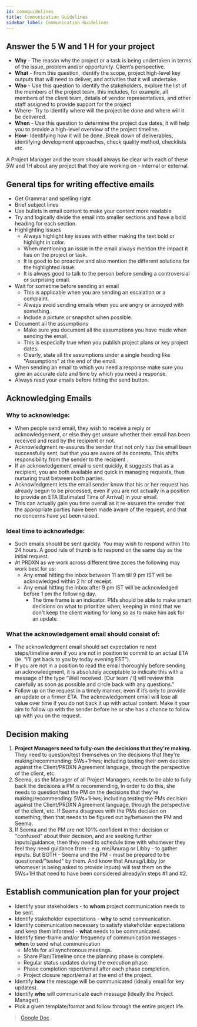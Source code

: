```yaml
---
id: commguidelines
title: Communication Guidelines
sidebar_label: Communication Guidelines
---
```


## Answer the 5 W and 1 H for your project 
- **Why** - The reason why the project or a task is being undertaken in terms of the issue, problem and/or opportunity. Client’s perspective.
- **What** -  From this question, identify the scope, project high-level key outputs that will need to deliver, and activities that it will undertake.
- **Who** - Use this question to identify the stakeholders, explore the list of the members of the project team, this includes, for example, all members of the client team, details of vendor representatives, and other staff assigned to provide support for the project
- Where- Try to identify where will the project be done and where will it be delivered.
- **When** - Use this question to determine the project due dates, it will help you to provide a high-level overview of the project timeline.
- **How**- Identifying how it will be done. Break down of deliverables, identifying development approaches, check quality method, checklists  etc.

A Project Manager and the team should always be clear with each of these 5W and 1H about any project that they are working on - internal or external.

## General tips for writing effective emails
- Get Grammar and spelling right
- Brief subject lines
- Use bullets in email content to make your content more readable
- Try and logically divide the email into smaller sections and have a bold heading for each section.
- Highlighting issues
  - Always highlight key issues with either making the text bold or highlight in color.
  - When mentioning an issue in the email always mention the impact it has on the project or task.
  - It is good to be proactive and also mention the different solutions for the highlighted issue.
  - It is always good to talk to the person before sending a controversial or surprising email.
- Wait for sometime before sending an email
  - This is applicable when you are sending an escalation or a complaint.
  - Always avoid sending emails when you are angry or annoyed with something.
  - Include a picture or snapshot when possible.
- Document all the assumptions
  - Make sure you document all the assumptions you have made when sending the email.
  - This is especially true when you publish project plans or key project dates.
  - Clearly, state all the assumptions under a single heading like "Assumptions" at the end of the email.
- When sending an email to which you need a response make sure you give an accurate date and time by which you need a response.
- Always read your emails before hitting the send button.

## Acknowledging Emails
### Why to acknowledge: 
- When people send email, they wish to receive a reply or acknowledgement, or else they get unsure whether their email has been received and read by the recipient or not.  
- Acknowledgment re-assures the sender that not only has the email been successfully sent, but that you are aware of its contents. This shifts responsibility from the sender to the recipient .
- If an acknowledgement email is sent quickly, it suggests that as a recipient, you are both available and quick in managing requests, thus nurturing trust between both parties.
- Acknowledgment lets the email sender know that his or her request has already begun to be processed, even if you are not actually in a position to provide an ETA [Estimated Time of Arrival] in your email. 
- This can actually gain you time overall as it re-assures the sender that the appropriate parties have been made aware of the request, and that no concerns have yet been raised.
 
### Ideal time to acknowledge:
- Such emails should be sent quickly. You may wish to respond within 1 to 24 hours. A good rule of thumb is to respond on the same day as the initial request.
- At PRDXN as we work across different time zones the following may work best for us:
  - Any email hitting the inbox between 11 am till 9 pm IST will be acknowledged within 2 hr of receipt.
  - Any email hitting the inbox after 9 pm IST will be acknowledged before 1 pm the following day.
    - The time frame is an indicator. PMs should be able to make smart decisions on what to prioritize when, keeping in mind that we don't keep the client waiting for long so as to make him ask for an update.     

### What the acknowledgement email should consist of:
- The acknowledgment email should set expectation re next steps/timeline even if you are not in position to commit to an actual ETA (ie. “I’ll get back to you by today evening EST”).
- If you are not in a position to read the email thoroughly before sending an acknowledgment, it is absolutely acceptable to indicate this with a message of the type “Well received. [Our team / I] will review this carefully as soon as possible and circle back with any questions.”
- Follow up on the request in a timely manner, even if it’s only to provide an update or a firmer ETA. The acknowledgement email will lose all value over time if you do not back it up with actual content. Make it your aim to follow up with the sender before he or she has a chance to follow up with you on the request.

## Decision making
1. **Project Managers need to fully-own the decisions that they're making.** They need to question/test themselves on the decisions that they're making/recommending: 5Ws+1Hws; including testing their own decision against the Client/PRDXN Agreement language, through the perspective of the client, etc.
2. Seema, as the Manager of all Project Managers, needs to be able to fully back the decisions a PM is recommending, In order to do this, she needs to question/test the PM on the decisions that they're making/recommending: 5Ws+1Hws; including testing the PMs decision against the Client/PRDXN Agreement language, through the perspective of the client, etc. If Seema disagrees with the PMs decision on something, then that needs to be figured out by/between the PM and Seema.
3. If Seema and the PM are not 101% confident in their decision or "confused" about their decision, and are seeking further inputs/guidance, then they need to schedule time with whomever they feel they need guidance from - e.g. me/Anurag or Libby - to gather inputs. But BOTH - Seema and the PM - must be prepared to be questioned/"tested" by them. And know that Anurag/Libby (or whomever is being asked to provide inputs) will test them on the 5Ws+1H that need to have been considered already/in steps #1 and #2.

## Establish communication plan for your project
- Identify your stakeholders - to **whom** project communication needs to be sent.
- Identify stakeholder expectations - **why** to send communication.
- Identify communication necessary to satisfy stakeholder expectations and keep them informed - **what** needs to be communicated.
- Identify time-frame and/or frequency of communication messages - **when** to send what communication
  - MoMs for all synchronous meetings.
  - Share Plan/Timeline once the planning phase is complete.
  - Regular status updates during the execution phase.
  - Phase completion report/email after each phase completion.
  - Project closure report/email at the end of the project.
- Identify **how** the message will be communicated (ideally email for key updates). 
- Identify **who** will communicate each message (ideally the Project Manager).
- Pick a given template/format and follow through the entire project life. 

> [Google Doc](https://docs.google.com/document/d/1xnHdryiuUtvhCKcwoKmZvV3N8jCxxZCTc75WG_6XPUw/edit#heading=h.ksd4pjpzxipd)
